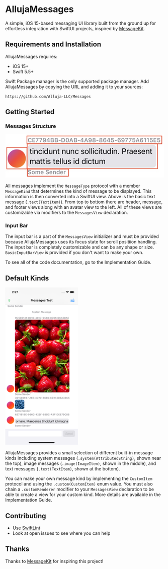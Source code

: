 # AllujaMessages

A simple, iOS 15-based messaging UI library built from the ground up for effortless integration with SwiftUI projects, inspired by [MessageKit](https://github.com/MessageKit/MessageKit).

## Requirements and Installation
AllujaMessages requires:
- iOS 15+
- Swift 5.5+

Swift Package manager is the only supported package manager. Add AllujaMessages by copying the URL and adding it to your sources:

```
https://github.com/Alluja-LLC/Messages
```

## Getting Started

### Messages Structure
![Message Structure Diagram](./Assets/MessageLayout.png)

All messages implement the `MessageType` protocol with a member `MessageKind` that determines the kind of message to be displayed. This information is then converted into a SwiftUI view. Above is the basic text message (`.text(TextItem)`). From top to bottom there are header, message, and footer views along with an avatar view to the left. All of these views are customizable via modifiers to the `MessagesView` declaration.

### Input Bar
The input bar is a part of the `MessagesView` initializer and must be provided because AllujaMessages uses its focus state for scroll positiion handling. The input bar is completely customizable and can be any shape or size. `BasicInputBarView` is provided if you don't want to make your own.

To see all of the code documentation, go to the Implementation Guide.

## Default Kinds
<img src="./Assets/SampleChat.png" alt="Sample of Different Message Kinds" height="500"/>

AllujaMessages provides a small selection of different built-in message kinds including system messages (`.system(AttributedString)`, shown near the top), image messages (`.image(ImageItem)`, shown in the middle), and text messages (`.text(TextItem)`, shown at the bottom). 

You can make your own message kind by implementing the `CustomItem` protocol and using the `.custom(CustomItem)` enum value. You must also chain a `.customRenderer` modifier to your `MessagesView` declaration to be able to create a view for your custom kind. More details are available in the Implementation Guide.

## Contributing
- Use [SwiftLint](https://github.com/realm/SwiftLint)
- Look at open issues to see where you can help

## Thanks
Thanks to [MessageKit](https://github.com/MessageKit/MessageKit) for inspiring this project!